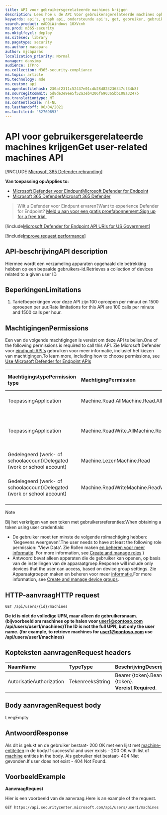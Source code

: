 ```yaml
---
title: API voor gebruikersgerelateerde machines krijgen
description: Lees hoe u de API Voor gebruikersgerelateerde machines ophalen kunt gebruiken om een verzameling apparaten op te halen die betrekking hebben op een gebruikers-id in Microsoft Defender voor Eindpunt.
keywords: api's, graph api, ondersteunde api's, get, gebruiker, gebruikersgerelateerde waarschuwingen
search.product: eADQiWindows 10XVcnh
ms.prod: m365-security
ms.mktglfcycl: deploy
ms.sitesec: library
ms.pagetype: security
ms.author: macapara
author: mjcaparas
localization_priority: Normal
manager: dansimp
audience: ITPro
ms.collection: M365-security-compliance
ms.topic: article
MS.technology: mde
ms.custom: api
ms.openlocfilehash: 230af2311c52437e01cdb28d823236347cf34b8f
ms.sourcegitcommit: 5d8de3e9ee5f52a3eb4206f690365bb108a3247b
ms.translationtype: MT
ms.contentlocale: nl-NL
ms.lasthandoff: 06/04/2021
ms.locfileid: "52769893"
---
```

# <a name="get-user-related-machines-api"></a><span data-ttu-id="e30f3-104">API voor gebruikersgerelateerde machines krijgen</span><span class="sxs-lookup"><span data-stu-id="e30f3-104">Get user-related machines API</span></span>

[!INCLUDE [Microsoft 365 Defender rebranding](../../includes/microsoft-defender.md)]

<span data-ttu-id="e30f3-105">**Van toepassing op:**</span><span class="sxs-lookup"><span data-stu-id="e30f3-105">**Applies to:**</span></span>
- [<span data-ttu-id="e30f3-106">Microsoft Defender voor Eindpunt</span><span class="sxs-lookup"><span data-stu-id="e30f3-106">Microsoft Defender for Endpoint</span></span>](https://go.microsoft.com/fwlink/p/?linkid=2154037)
- [<span data-ttu-id="e30f3-107">Microsoft 365 Defender</span><span class="sxs-lookup"><span data-stu-id="e30f3-107">Microsoft 365 Defender</span></span>](https://go.microsoft.com/fwlink/?linkid=2118804)

> <span data-ttu-id="e30f3-108">Wilt u Defender voor Eindpunt ervaren?</span><span class="sxs-lookup"><span data-stu-id="e30f3-108">Want to experience Defender for Endpoint?</span></span> [<span data-ttu-id="e30f3-109">Meld u aan voor een gratis proefabonnement.</span><span class="sxs-lookup"><span data-stu-id="e30f3-109">Sign up for a free trial.</span></span>](https://www.microsoft.com/microsoft-365/windows/microsoft-defender-atp?ocid=docs-wdatp-exposedapis-abovefoldlink) 


[!include[Microsoft Defender for Endpoint API URIs for US Government](../../includes/microsoft-defender-api-usgov.md)]

[!include[Improve request performance](../../includes/improve-request-performance.md)]

## <a name="api-description"></a><span data-ttu-id="e30f3-110">API-beschrijving</span><span class="sxs-lookup"><span data-stu-id="e30f3-110">API description</span></span>
<span data-ttu-id="e30f3-111">Hiermee wordt een verzameling apparaten opgehaald die betrekking hebben op een bepaalde gebruikers-id.</span><span class="sxs-lookup"><span data-stu-id="e30f3-111">Retrieves a collection of devices related to a given user ID.</span></span>


## <a name="limitations"></a><span data-ttu-id="e30f3-112">Beperkingen</span><span class="sxs-lookup"><span data-stu-id="e30f3-112">Limitations</span></span>
1. <span data-ttu-id="e30f3-113">Tariefbeperkingen voor deze API zijn 100 oproepen per minuut en 1500 oproepen per uur.</span><span class="sxs-lookup"><span data-stu-id="e30f3-113">Rate limitations for this API are 100 calls per minute and 1500 calls per hour.</span></span>


## <a name="permissions"></a><span data-ttu-id="e30f3-114">Machtigingen</span><span class="sxs-lookup"><span data-stu-id="e30f3-114">Permissions</span></span>
<span data-ttu-id="e30f3-115">Een van de volgende machtigingen is vereist om deze API te bellen.</span><span class="sxs-lookup"><span data-stu-id="e30f3-115">One of the following permissions is required to call this API.</span></span> <span data-ttu-id="e30f3-116">Zie Microsoft Defender voor [eindpunt-API's](apis-intro.md) gebruiken voor meer informatie, inclusief het kiezen van machtigingen.</span><span class="sxs-lookup"><span data-stu-id="e30f3-116">To learn more, including how to choose permissions, see [Use Microsoft Defender for Endpoint APIs](apis-intro.md)</span></span>

<span data-ttu-id="e30f3-117">Machtigingstype</span><span class="sxs-lookup"><span data-stu-id="e30f3-117">Permission type</span></span> |   <span data-ttu-id="e30f3-118">Machtiging</span><span class="sxs-lookup"><span data-stu-id="e30f3-118">Permission</span></span>  |   <span data-ttu-id="e30f3-119">Weergavenaam machtiging</span><span class="sxs-lookup"><span data-stu-id="e30f3-119">Permission display name</span></span>
:---|:---|:---
<span data-ttu-id="e30f3-120">Toepassing</span><span class="sxs-lookup"><span data-stu-id="e30f3-120">Application</span></span> |   <span data-ttu-id="e30f3-121">Machine.Read.All</span><span class="sxs-lookup"><span data-stu-id="e30f3-121">Machine.Read.All</span></span> |  <span data-ttu-id="e30f3-122">'Alle machineprofielen lezen'</span><span class="sxs-lookup"><span data-stu-id="e30f3-122">'Read all machine profiles'</span></span>
<span data-ttu-id="e30f3-123">Toepassing</span><span class="sxs-lookup"><span data-stu-id="e30f3-123">Application</span></span> |   <span data-ttu-id="e30f3-124">Machine.ReadWrite.All</span><span class="sxs-lookup"><span data-stu-id="e30f3-124">Machine.ReadWrite.All</span></span> | <span data-ttu-id="e30f3-125">'Alle computergegevens lezen en schrijven'</span><span class="sxs-lookup"><span data-stu-id="e30f3-125">'Read and write all machine information'</span></span>
<span data-ttu-id="e30f3-126">Gedelegeerd (werk- of schoolaccount)</span><span class="sxs-lookup"><span data-stu-id="e30f3-126">Delegated (work or school account)</span></span> | <span data-ttu-id="e30f3-127">Machine.Lezen</span><span class="sxs-lookup"><span data-stu-id="e30f3-127">Machine.Read</span></span> | <span data-ttu-id="e30f3-128">'Machinegegevens lezen'</span><span class="sxs-lookup"><span data-stu-id="e30f3-128">'Read machine information'</span></span>
<span data-ttu-id="e30f3-129">Gedelegeerd (werk- of schoolaccount)</span><span class="sxs-lookup"><span data-stu-id="e30f3-129">Delegated (work or school account)</span></span> | <span data-ttu-id="e30f3-130">Machine.ReadWrite</span><span class="sxs-lookup"><span data-stu-id="e30f3-130">Machine.ReadWrite</span></span> | <span data-ttu-id="e30f3-131">'Machinegegevens lezen en schrijven'</span><span class="sxs-lookup"><span data-stu-id="e30f3-131">'Read and write machine information'</span></span>

>[!Note]
> <span data-ttu-id="e30f3-132">Bij het verkrijgen van een token met gebruikersreferenties:</span><span class="sxs-lookup"><span data-stu-id="e30f3-132">When obtaining a token using user credentials:</span></span>
>- <span data-ttu-id="e30f3-133">De gebruiker moet ten minste de volgende rolmachtiging hebben: 'Gegevens weergeven'.</span><span class="sxs-lookup"><span data-stu-id="e30f3-133">The user needs to have at least the following role permission: 'View Data'.</span></span> <span data-ttu-id="e30f3-134">Zie Rollen maken [en beheren voor meer informatie](user-roles.md) .</span><span class="sxs-lookup"><span data-stu-id="e30f3-134">For more information, see [Create and manage roles](user-roles.md) )</span></span>
>- <span data-ttu-id="e30f3-135">Antwoord bevat alleen apparaten die de gebruiker kan openen, op basis van de instellingen van de apparaatgroep.</span><span class="sxs-lookup"><span data-stu-id="e30f3-135">Response will include only devices that the user can access, based on device group settings.</span></span> <span data-ttu-id="e30f3-136">Zie Apparaatgroepen maken en beheren voor meer [informatie.](machine-groups.md)</span><span class="sxs-lookup"><span data-stu-id="e30f3-136">For more information, see [Create and manage device groups](machine-groups.md).</span></span>

## <a name="http-request"></a><span data-ttu-id="e30f3-137">HTTP-aanvraag</span><span class="sxs-lookup"><span data-stu-id="e30f3-137">HTTP request</span></span>
```
GET /api/users/{id}/machines
```

<span data-ttu-id="e30f3-138">**De id is niet de volledige UPN, maar alleen de gebruikersnaam. (bijvoorbeeld om machines op te halen voor user1@contoso.com /api/users/user1/machines)**</span><span class="sxs-lookup"><span data-stu-id="e30f3-138">**The ID is not the full UPN, but only the user name. (for example, to retrieve machines for user1@contoso.com use /api/users/user1/machines)**</span></span>


## <a name="request-headers"></a><span data-ttu-id="e30f3-139">Kopteksten aanvragen</span><span class="sxs-lookup"><span data-stu-id="e30f3-139">Request headers</span></span>

<span data-ttu-id="e30f3-140">Naam</span><span class="sxs-lookup"><span data-stu-id="e30f3-140">Name</span></span> | <span data-ttu-id="e30f3-141">Type</span><span class="sxs-lookup"><span data-stu-id="e30f3-141">Type</span></span> | <span data-ttu-id="e30f3-142">Beschrijving</span><span class="sxs-lookup"><span data-stu-id="e30f3-142">Description</span></span>
:---|:---|:---
<span data-ttu-id="e30f3-143">Autorisatie</span><span class="sxs-lookup"><span data-stu-id="e30f3-143">Authorization</span></span> | <span data-ttu-id="e30f3-144">Tekenreeks</span><span class="sxs-lookup"><span data-stu-id="e30f3-144">String</span></span> | <span data-ttu-id="e30f3-145">Bearer {token}.</span><span class="sxs-lookup"><span data-stu-id="e30f3-145">Bearer {token}.</span></span> <span data-ttu-id="e30f3-146">**Vereist**.</span><span class="sxs-lookup"><span data-stu-id="e30f3-146">**Required**.</span></span>


## <a name="request-body"></a><span data-ttu-id="e30f3-147">Body aanvragen</span><span class="sxs-lookup"><span data-stu-id="e30f3-147">Request body</span></span>
<span data-ttu-id="e30f3-148">Leeg</span><span class="sxs-lookup"><span data-stu-id="e30f3-148">Empty</span></span>

## <a name="response"></a><span data-ttu-id="e30f3-149">Antwoord</span><span class="sxs-lookup"><span data-stu-id="e30f3-149">Response</span></span>
<span data-ttu-id="e30f3-150">Als dit is gelukt en de gebruiker bestaat- 200 OK met een lijst met [machine-entiteiten](machine.md) in de body.</span><span class="sxs-lookup"><span data-stu-id="e30f3-150">If successful and user exists - 200 OK with list of [machine](machine.md) entities in the body.</span></span> <span data-ttu-id="e30f3-151">Als gebruiker niet bestaat- 404 Niet gevonden.</span><span class="sxs-lookup"><span data-stu-id="e30f3-151">If user does not exist - 404 Not Found.</span></span>


## <a name="example"></a><span data-ttu-id="e30f3-152">Voorbeeld</span><span class="sxs-lookup"><span data-stu-id="e30f3-152">Example</span></span>

<span data-ttu-id="e30f3-153">**Aanvraag**</span><span class="sxs-lookup"><span data-stu-id="e30f3-153">**Request**</span></span>

<span data-ttu-id="e30f3-154">Hier is een voorbeeld van de aanvraag.</span><span class="sxs-lookup"><span data-stu-id="e30f3-154">Here is an example of the request.</span></span>

```http
GET https://api.securitycenter.microsoft.com/api/users/user1/machines
```
